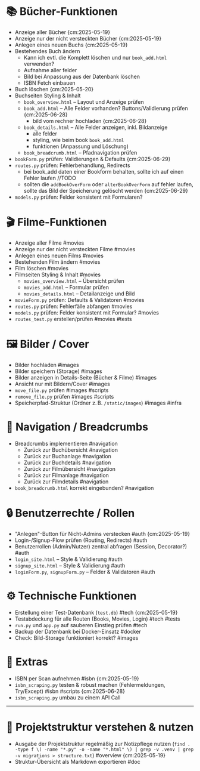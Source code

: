 # 📚 Bücher-Funktionen
- Anzeige aller Bücher  {cm:2025-05-19}
- Anzeige nur der nicht versteckten Bücher  {cm:2025-05-19}
- Anlegen eines neuen Buchs  {cm:2025-05-19}
- Bestehendes Buch ändern 
  - Kann ich evtl. die Komplett löschen und nur `book_add.html` verwenden? 
  - Aufnahme aller felder 
  - Bild bei Anpassung aus der Datenbank löschen 
  - ISBN Fetch einbauen 
- Buch löschen   {cm:2025-05-20}
- Buchseiten Styling & Inhalt 
  - `book_overview.html` – Layout und Anzeige prüfen
  - `book_add.html` – Alle Felder vorhanden? Buttons/Validierung prüfen {cm:2025-06-28}
    - bild vom rechner hochladen {cm:2025-06-28}
  - `book_details.html` – Alle Felder anzeigen, inkl. Bildanzeige
    - alle felder
    - styling, wie beim book `book_add.html`
    - funktionen (Anpassung und Löschung)
  - `book_breadcrumb.html` – Pfadnavigation prüfen
- `bookForm.py` prüfen: Validierungen & Defaults   {cm:2025-06-29}
- `routes.py` prüfen: Fehlerbehandlung, Redirects 
  - bei book_add daten einer Bookform behalten, sollte ich auf einen Fehler laufen //TODO
  - sollten die `addBookOverForm` oder `alterBookOverForm` auf fehler laufen, sollte das Bild der Speicherung gelöscht werden {cm:2025-06-29}
- `models.py` prüfen: Felder konsistent mit Formularen?  

# 🎬 Filme-Funktionen
- Anzeige aller Filme #movies 
- Anzeige nur der nicht versteckten Filme #movies 
- Anlegen eines neuen Films #movies 
- Bestehenden Film ändern #movies 
- Film löschen #movies 
- Filmseiten Styling & Inhalt #movies
  - `movies_overview.html` – Übersicht prüfen
  - `movies_add.html` – Formular prüfen
  - `movies_details.html` – Detailanzeige und Bild
- `movieForm.py` prüfen: Defaults & Validatoren #movies 
- `routes.py` prüfen: Fehlerfälle abfangen #movies
- `models.py` prüfen: Felder konsistent mit Formular? #movies 
- `routes_test.py` erstellen/prüfen #movies #tests

# 🖼️ Bilder / Cover
- Bilder hochladen #images
- Bilder speichern (Storage) #images
- Bilder anzeigen in Details-Seite (Bücher & Filme) #images
- Ansicht nur mit Bildern/Cover #images
- `move_file.py` prüfen #images #scripts
- `remove_file.py` prüfen #images #scripts
- Speicherpfad-Struktur (Ordner z. B. `/static/images`) #images #infra

# 🧭 Navigation / Breadcrumbs
- Breadcrumbs implementieren #navigation
  - Zurück zur Buchübersicht #navigation
  - Zurück zur Buchanlage #navigation
  - Zurück zur Buchdetails #navigation
  - Zurück zur Filmübersicht #navigation
  - Zurück zur Filmanlage #navigation
  - Zurück zur Filmdetails #navigation
- `book_breadcrumb.html` korrekt eingebunden? #navigation

# 🔒 Benutzerrechte / Rollen
- "Anlegen"-Button für Nicht-Admins verstecken #auth {cm:2025-05-19}
- Login-/Signup-Flow prüfen (Routing, Redirects) #auth
- Benutzerrollen (Admin/Nutzer) zentral abfragen (Session, Decorator?) #auth
- `login_site.html` – Style & Validierung #auth
- `signup_site.html` – Style & Validierung #auth
- `loginForm.py`, `signupForm.py` – Felder & Validatoren #auth 

# ⚙️ Technische Funktionen
- Erstellung einer Test-Datenbank (`test.db`) #tech {cm:2025-05-19}
- Testabdeckung für alle Routen (Books, Movies, Login) #tech #tests
- `run.py` und `app.py` auf sauberen Einstieg prüfen #tech
- Backup der Datenbank bei Docker-Einsatz #docker
- Check: Bild-Storage funktioniert korrekt? #images 

# 🧪 Extras
- ISBN per Scan aufnehmen #isbn {cm:2025-05-19}
- `isbn_scraping.py` testen & robust machen (Fehlermeldungen, Try/Except) #isbn #scripts {cm:2025-06-28}
- `isbn_scraping.py` umbau zu einem API Call

---

# 📂 Projektstruktur verstehen & nutzen
- Ausgabe der Projektstruktur regelmäßig zur Notizpflege nutzen (`find . -type f \( -name "*.py" -o -name "*.html" \) | grep -v .venv | grep -v migrations > structure.txt`) #overview  {cm:2025-05-19}
- Struktur-Übersicht als Markdown exportieren #doc
